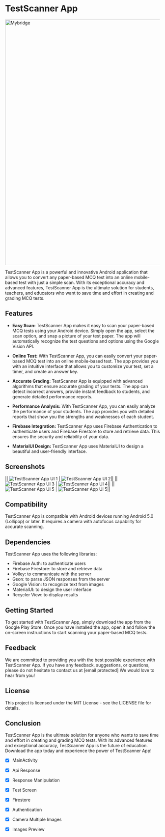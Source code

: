 # TestScanner App

<img src="https://user-images.githubusercontent.com/78532621/234663571-d292cbec-7ba3-4934-9938-fe6d0080972b.png" width="800" alt="Mybridge"></a>

TestScanner App is a powerful and innovative Android application that allows you to convert any paper-based MCQ test into an online mobile-based test with just a simple scan. With its exceptional accuracy and advanced features, TestScanner App is the ultimate solution for students, teachers, and educators who want to save time and effort in creating and grading MCQ tests.

## Features

* **Easy Scan:** TestScanner App makes it easy to scan your paper-based MCQ tests using your Android device. Simply open the app, select the scan option, and snap a picture of your test paper. The app will automatically recognize the test questions and options using the Google Vision API.

* **Online Test:** With TestScanner App, you can easily convert your paper-based MCQ test into an online mobile-based test. The app provides you with an intuitive interface that allows you to customize your test, set a timer, and create an answer key.

* **Accurate Grading:** TestScanner App is equipped with advanced algorithms that ensure accurate grading of your tests. The app can detect incorrect answers, provide instant feedback to students, and generate detailed performance reports.

* **Performance Analysis:** With TestScanner App, you can easily analyze the performance of your students. The app provides you with detailed reports that show you the strengths and weaknesses of each student.

* **Firebase Integration:** TestScanner App uses Firebase Authentication to authenticate users and Firebase Firestore to store and retrieve data. This ensures the security and reliability of your data.

* **MaterialUI Design:** TestScanner App uses MaterialUI to design a beautiful and user-friendly interface.

## Screenshots

|| ![TestScanner App UI 1](screenshots/ui1.png "TestScanner App UI 1") | ![TestScanner App UI 2](screenshots/ui2.png "TestScanner App UI 2")||
|| ![TestScanner App UI 3](screenshots/ui3.png "TestScanner App UI 3") | ![TestScanner App UI 4](screenshots/ui4.png "TestScanner App UI 4")||
|| ![TestScanner App UI 5](screenshots/ui5.png "TestScanner App UI 5") | ![TestScanner App UI 5](screenshots/ui6.png "TestScanner App UI 6")||

## Compatibility

TestScanner App is compatible with Android devices running Android 5.0 (Lollipop) or later. It requires a camera with autofocus capability for accurate scanning.

## Dependencies

TestScanner App uses the following libraries:

* Firebase Auth: to authenticate users
* Firebase Firestore: to store and retrieve data
* Volley: to communicate with the server
* Gson: to parse JSON responses from the server
* Google Vision: to recognize text from images
* MaterialUI: to design the user interface
* Recycler View: to display results

## Getting Started

To get started with TestScanner App, simply download the app from the Google Play Store. Once you have installed the app, open it and follow the on-screen instructions to start scanning your paper-based MCQ tests.

## Feedback

We are committed to providing you with the best possible experience with TestScanner App. If you have any feedback, suggestions, or questions, please do not hesitate to contact us at [email protected] We would love to hear from you!

## License

This project is licensed under the MIT License - see the LICENSE file for details.

## Conclusion

TestScanner App is the ultimate solution for anyone who wants to save time and effort in creating and grading MCQ tests. With its advanced features and exceptional accuracy, TestScanner App is the future of education. Download the app today and experience the power of TestScanner App!

- [x] MainActivity
- [x] Api Response
- [x] Response Manipulation
- [x] Test Screen
- [X] Firestore
- [X] Authentication
- [X] Camera Multiple Images
- [x] Images Preview

